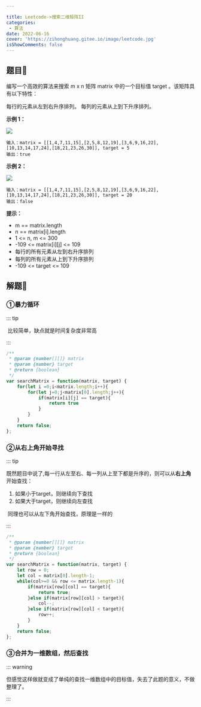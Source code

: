 ```yaml
---

title: Leetcode->搜索二维矩阵II
categories: 
 - 算法
date: 2022-06-16
cover: 'https://zihonghuang.gitee.io/image/leetcode.jpg'
isShowComments: false
---
```


## 题目:cherries:

编写一个高效的算法来搜索 m x n 矩阵 matrix 中的一个目标值 target 。该矩阵具有以下特性：

每行的元素从左到右升序排列。
每列的元素从上到下升序排列。

**示例 1：**

![](https://assets.leetcode-cn.com/aliyun-lc-upload/uploads/2020/11/25/searchgrid2.jpg)

```
输入：matrix = [[1,4,7,11,15],[2,5,8,12,19],[3,6,9,16,22],[10,13,14,17,24],[18,21,23,26,30]], target = 5
输出：true
```

**示例 2：**

![](https://assets.leetcode-cn.com/aliyun-lc-upload/uploads/2020/11/25/searchgrid.jpg)

```
输入：matrix = [[1,4,7,11,15],[2,5,8,12,19],[3,6,9,16,22],[10,13,14,17,24],[18,21,23,26,30]], target = 20
输出：false

```

**提示：**

* m == matrix.length
* n == matrix[i].length
* 1 <= n, m <= 300
* -109 <= matrix[i][j] <= 109
* 每行的所有元素从左到右升序排列
* 每列的所有元素从上到下升序排列
* -109 <= target <= 109

## 解题:tada:

### ①暴力循环

::: tip

​	比较简单，缺点就是时间复杂度非常高

::: 

```javascript
/**
 * @param {number[][]} matrix
 * @param {number} target
 * @return {boolean}
 */
var searchMatrix = function(matrix, target) {
    for(let i =0;i<matrix.length;i++){
        for(let j=0;j<matrix[0].length;j++){
            if(matrix[i][j] == target){
                return true
            }
        }
    }
    return false;
};
```

### ②从右上角开始寻找

::: tip

​	既然题目中说了,每一行从左至右、每一列从上至下都是升序的，则可以从**右上角**开始查找：

1. 如果小于target，则继续向下查找
1. 如果大于target，则继续向左查找

​	同理也可以从左下角开始查找，原理是一样的

:::

```javascript
/**
 * @param {number[][]} matrix
 * @param {number} target
 * @return {boolean}
 */
var searchMatrix = function(matrix, target) {
    let row = 0;
    let col = matrix[0].length-1;
    while(col>=0 && row <= matrix.length-1){
        if(matrix[row][col] == target){
            return true;
        }else if(matrix[row][col] > target){
            col--;
        }else if(matrix[row][col] < target){
            row++;
        }
    }
    return false;
};
```

### ③合并为一维数组，然后查找

::: warning

​	但感觉这样做就变成了单纯的查找一维数组中的目标值，失去了此题的意义，不做整理了。

:::
